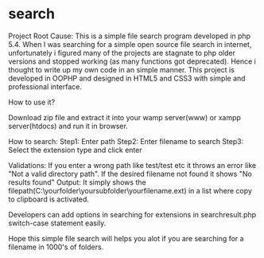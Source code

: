 search
======

Project Root Cause: This is a simple file search program developed in php 5.4. When I was searching for a simple open source file search in internet, unfortunately i figured many of the projects are stagnate to php older versions and stopped working (as many functions got deprecated). Hence i thought to write up my own code in an simple manner. This project is developed in OOPHP and designed in HTML5 and CSS3 with simple and professional interface.

How to use it?

Download zip file and extract it into your wamp server(www) or xampp server(htdocs) and run it in browser.

How to search: 
Step1: Enter path 
Step2: Enter filename to search 
Step3: Select the extension type and click enter

Validations: If you enter a wrong path like test/test etc it throws an error like "Not a valid directory path". If the desired filename not found it shows "No results found" Output: It simply shows the filepath(C:\yourfolder\yoursubfolder\yourfilename.ext) in a list where copy to clipboard is activated.

Developers can add options in searching for extensions in searchresult.php switch-case statement easily.

Hope this simple file search will helps you alot if you are searching for a filename in 1000's of folders.
